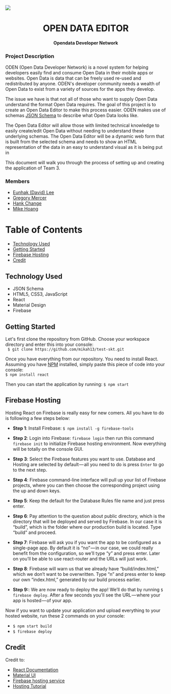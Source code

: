 <p align="center" ><a href="https://skytech-8ce24.firebaseapp.com/" target="_blank"><img style="display: block; margin: auto;" src="https://avatars1.githubusercontent.com/u/37063945?s=200&v=4" /></a></p>
<h1 align="center">OPEN DATA EDITOR</h1>
<h4 align="center">Opendata Developer Network</h4>

### Project Description
ODEN (Open Data Developer Network) is a novel system for helping developers easily find and consume Open Data in their mobile apps or websites. Open Data is data that can be freely used  re-used and redistributed by anyone.  ODEN's developer community needs a wealth of Open Data to exist from a variety of sources for the apps they develop.

The issue we have is that not all of those who want to supply Open Data understand the format Open Data requires. The goal of this project is to create an Open Data Editor to make this process easier. ODEN makes use of schemas <a href="http://json-schema.org/">JSON Schema</a> to describe what Open Data looks like.

The Open Data Editor will allow those with limited technical knowledge to easily create/edit Open Data without needing to understand these underlying schemas.  The Open Data Editor will be a dynamic web form that is built from the selected schema and needs to show an HTML representation of the data in an easy to understand visual as it is being put in

This document will walk you through the process of setting up and creating the application of Team 3.

### Members
* <a href="https://github.com/apollo78124">Eunhak (David) Lee</a>
* <a href="https://github.com/Greg-Mercer">Gregory Mercer</a>
* <a href="https://github.com/hawawa">Hank Change</a>
* <a href="https://github.com/mikah13">Mike Hoang</a>

# Table of Contents
* [Technology Used](#technology-used)
* [Getting Started](#getting-started)
* [Firebase Hosting](#connect-mysql-and-php)
* [Credit](#credit)


## Technology Used
* JSON Schema
* HTML5, CSS3, JavaScript
* React
* Material Design
* Firebase


## Getting Started
Let's first clone the repository from GitHub. Choose your workspace directory and enter this into your console:
<br />
``` $ git clone https://github.com/mikah13/test-skt.git```

Once you have everything from our repository. You need to install React. Assuming you have <a href="https://www.npmjs.com/"> NPM</a> installed, simply paste this piece of code into your console:
<br />
```$ npm install react ```

Then you can start the application by running:
```$ npm start```

## Firebase Hosting
Hosting React on Firebase is really easy for new comers. All you have to do is following a few steps below:
* <b>Step 1</b>: Install Firebase: ```$ npm install -g firebase-tools```

* <b>Step 2</b>: Login into Firebase: ```firebase login``` then run this command ```firebase init``` to initialize Firebase hosting environment. Now everything will be totally on the console GUI.

* <b>Step 3</b>: Select the Firebase features you want to use. Database and Hosting are selected by default — all you need to do is press ```Enter``` to go to the next step.

* <b>Step 4</b>: Firebase command-line interface will pull up your list of Firebase projects, where you can then choose the corresponding project using the up and down keys.

* <b>Step 5</b>: Keep the default for the Database Rules file name and just press enter.

* <b>Step 6</b>: Pay attention to the question about public directory, which is the directory that will be deployed and served by Firebase. In our case it is “build”, which is the folder where our production build is located. Type “build” and proceed.

* <b>Step 7</b>: Firebase will ask you if you want the app to be configured as a single-page app. By default it is “no” — in our case, we could really benefit from the configuration, so we’ll type “y” and press enter. Later on you’ll be able to use react-router and the URLs will just work.

* <b>Step 8</b>: Firebase will warn us that we already have “build/index.html,” which we don’t want to be overwritten. Type “n” and press enter to keep our own “index.html,” generated by our build process earlier.

* <b>Step 9:</b>: We are now ready to deploy the app! We’ll do that by running ```$ firebase deploy```. After a few seconds you'll see the URL — where your app is hosted — of your app.

Now if you want to update your application and upload everything to your hosted website, run these 2 commands on your console:
* ```$ npm start build```
* ```$ firebase deploy```
<!-- ## Deploy on Azure
<a href="https://blogs.msdn.microsoft.com/appserviceteam/2016/08/18/announcing-mysql-in-app-preview-for-web-apps/#mysqlconnect"> HERE </a> -->

<!-- ## Fetch Recipe API

## Social Login APIs-->

## Credit
Credit to:
* <a href="https://reactjs.org/">React Documentation</a>
* <a href="https://material-ui.com">Material UI</a>
* <a href="https://firebase.google.com/">Firebase hosting service</a>
* <a href="https://medium.com/@bensigo/hosting-your-react-app-with-firebase-hosting-add1fa08c214">Hosting Tutorial</a>
